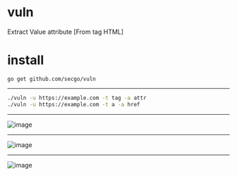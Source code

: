# vuln
Extract Value attribute [From tag HTML]

# install 
`go get github.com/secgo/vuln`

--------
```bash
./vuln -u https://example.com -t tag -a attr
./vuln -u https://example.com -t a -a href
```

----------------
![image](https://user-images.githubusercontent.com/103000400/161649612-ef223ab9-a410-4c84-97f0-c825e379f33f.png)

----------------
![image](https://user-images.githubusercontent.com/103000400/161649381-870d14ba-0171-4d6f-abbf-865b874cd4f2.png)

---
![image](https://user-images.githubusercontent.com/103000400/161649461-4abc0026-b56d-47b6-8a6a-fedf673d4d41.png)

      
    

    
